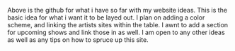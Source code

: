 Above is the github for what i have so far with my website ideas. This is the basic idea for what i want it to be layed out. I plan on adding a color scheme, and linking the artists sites within the table. I awnt to add a section for upcoming shows and link those in as well. I am open to any other ideas as well as any tips on how to spruce up this site.
